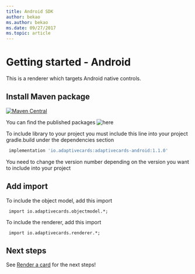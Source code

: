 ```yaml
---
title: Android SDK
author: bekao
ms.author: bekao
ms.date: 09/27/2017
ms.topic: article
---
```


# Getting started - Android

This is a renderer which targets Android native controls.

## Install Maven package

[![Maven Central](https://img.shields.io/maven-central/v/io.adaptivecards/adaptivecards-android.svg)](https://search.maven.org/#search%7Cga%7C1%7Ca%3A%22adaptivecards-android%22)

You can find the published packages ![here](https://search.maven.org/search?q=g:io.adaptivecards)

To include library to your project you must include this line into your project gradle.build under the dependencies section

```build.gradle
 implementation 'io.adaptivecards:adaptivecards-android:1.1.0'
```
You need to change the version number depending on the version you want to include into your project

## Add import

To include the object model, add this import

```
 import io.adaptivecards.objectmodel.*;
```

To include the renderer, add this import

```
 import io.adaptivecards.renderer.*;
```

## Next steps

See [Render a card](render-a-card.md) for the next steps!
